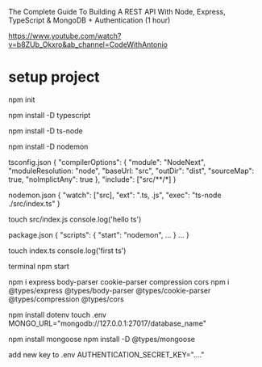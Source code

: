 The Complete Guide To Building A REST API With Node, Express, TypeScript & MongoDB + Authentication (1 hour)

https://www.youtube.com/watch?v=b8ZUb_Okxro&ab_channel=CodeWithAntonio



# setup project
npm init


npm install -D typescript

npm install -D ts-node

npm install -D nodemon

tsconfig.json
{
  "compilerOptions": {
    "module": "NodeNext",
    "moduleResolution: "node",
    "baseUrl: "src",
    "outDir": "dist",
    "sourceMap": true,
    "noImplictAny": true
  },
  "include": ["src/**/*]
}

nodemon.json
{
  "watch": ["src],
  "ext": ".ts, .js",
  "exec": "ts-node ./src/index.ts"
}


touch src/index.js
console.log('hello ts')

package.json
{
  "scripts": {
    "start": "nodemon",
    ...
  }
  ...
}

touch index.ts
console.log('first ts')

terminal
npm start

npm i express body-parser cookie-parser compression cors
npm i @types/express @types/body-parser @types/cookie-parser @types/compression @types/cors

npm install dotenv
touch .env
MONGO_URL="mongodb://127.0.0.1:27017/database_name"

npm install mongoose
npm install -D @types/mongoose

add new key to .env
AUTHENTICATION_SECRET_KEY="...."